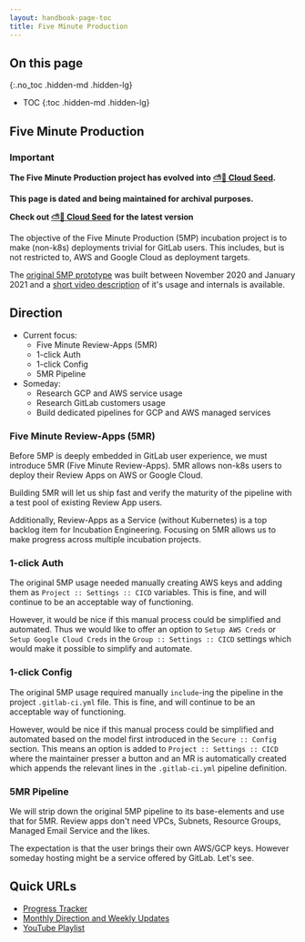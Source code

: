 ```yaml
---
layout: handbook-page-toc
title: Five Minute Production
---
```


## On this page
{:.no_toc .hidden-md .hidden-lg}

- TOC
{:toc .hidden-md .hidden-lg}

## Five Minute Production

### Important

**The Five Minute Production project has evolved into [⛅🌱 Cloud Seed](/handbook/engineering/development/incubation/cloud-seed/).**

**This page is dated and being maintained for archival purposes.**

**Check out [⛅🌱 Cloud Seed](../cloud-seed) for the latest version**

The objective of the Five Minute Production (5MP) incubation project is to make (non-k8s) deployments trivial for GitLab users. This includes, but is not restricted to, AWS and Google Cloud as deployment targets.

The [original 5MP prototype](https://gitlab.com/gitlab-org/5-minute-production-app/deploy-template) was built between November 2020 and January 2021 and a [short video description](https://www.youtube.com/watch?v=XcDN4bx7sNs) of it's usage and internals is available.

## Direction

* Current focus:
	* Five Minute Review-Apps (5MR)
	* 1-click Auth
	* 1-click Config
	* 5MR Pipeline
* Someday:
	* Research GCP and AWS service usage
	* Research GitLab customers usage
	* Build dedicated pipelines for GCP and AWS managed services

### Five Minute Review-Apps (5MR)

Before 5MP is deeply embedded in GitLab user experience, we must introduce 5MR (Five Minute Review-Apps). 5MR allows non-k8s users to deploy their Review Apps on AWS or Google Cloud.

Building 5MR will let us ship fast and verify the maturity of the pipeline with a test pool of existing Review App users.

Additionally, Review-Apps as a Service (without Kubernetes) is a top backlog item for Incubation Engineering. Focusing on 5MR allows us to make progress across multiple incubation projects.

### 1-click Auth

The original 5MP usage needed manually creating AWS keys and adding them as `Project :: Settings :: CICD` variables. This is fine, and will continue to be an acceptable way of functioning.

However, it would be nice if this manual process could be simplified and automated. Thus we would like to offer an option to `Setup AWS Creds` or `Setup Google Cloud Creds` in the `Group :: Settings :: CICD` settings which would make it possible to simplify and automate.

### 1-click Config

The original 5MP usage required manually `include`-ing the pipeline in the project `.gitlab-ci.yml` file. This is fine, and will continue to be an acceptable way of functioning.

However, would be nice if this manual process could be simplified and automated based on the model first introduced in the `Secure :: Config` section. This means an option is added to `Project :: Settings :: CICD` where the maintainer presser a button and an MR is automatically created which appends the relevant lines in the `.gitlab-ci.yml` pipeline definition.

### 5MR Pipeline

We will strip down the original 5MP pipeline to its base-elements and use that for 5MR. Review apps don't need VPCs, Subnets, Resource Groups, Managed Email Service and the likes.

The expectation is that the user brings their own AWS/GCP keys. However someday hosting might be a service offered by GitLab. Let's see.

## Quick URLs

* [Progress Tracker](https://gitlab.com/groups/gitlab-org/incubation-engineering/five-minute-production/-/boards?group_by=epic)
* [Monthly Direction and Weekly Updates](https://gitlab.com/gitlab-org/incubation-engineering/five-minute-production/meta/-/issues/7)
* [YouTube Playlist](https://www.youtube.com/playlist?list=PL05JrBw4t0Krf0LZbfg80yo08DW1c3C36)
